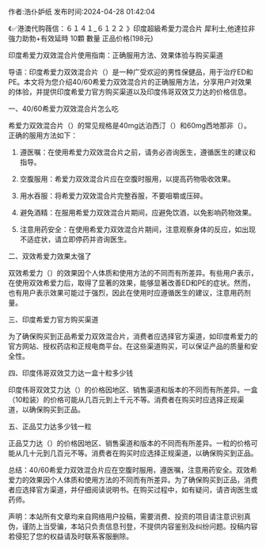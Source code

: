 <p>作者:浩仆妒纸 发布时间:2024-04-28 01:42:04</p>
<p>《✅港澳代购薇信：６１４１_６１２２ 》印度超級希愛力混合片 犀利士,他達拉非 強力助勃+有效延時 10顆 數量 正品价格(198元) </p>
									<p></p><p>印度希爱力双效混合片使用指南：正确服用方法、效果体验与购买渠道</p><p>导语：印度希爱力双效混合片（）是一种广受欢迎的男性保健品，用于治疗ED和PE。本文将为您介绍40/60希爱力双效混合片的正确服用方法，分享用户对效果的体验，并提供印度希爱力官方购买渠道以及印度伟哥双效艾力达的价格信息。</p><p></p><p>一、40/60希爱力双效混合片怎么吃</p><p>希爱力双效混合片（）的常见规格是40mg达泊西汀（）和60mg西地那非（）。正确的服用方法如下：</p><ol style class><li><p>遵医嘱：在使用希爱力双效混合片之前，请务必咨询医生，遵循医生的建议和指导。</p></li><li><p>空腹服用：希爱力双效混合片应在空腹时服用，以提高药物吸收效果。</p></li><li><p>用水吞服：将希爱力双效混合片完整吞服，不要咀嚼或压碎。</p></li><li><p>避免酒精：在服用希爱力双效混合片期间，应避免饮酒，以免影响药物效果。</p></li><li><p>注意用药安全：在使用希爱力双效混合片期间，注意观察身体的反应，如出现不适症状，请立即停药并咨询医生。</p></li></ol><p>二、双效希爱力效果太强了</p><p>双效希爱力（）的效果因个人体质和使用方法的不同而有所差异。有些用户表示，在使用双效希爱力后，取得了显著的效果，能够显著改善ED和PE的症状。然而，也有用户表示效果可能过于强烈，因此在使用时应遵循医生的建议，注意用药剂量。</p><p></p><p>三、印度希爱力官方购买渠道</p><p>为了确保购买到正品希爱力双效混合片，消费者应选择官方渠道，如印度希爱力的官方网站、授权药店和正规电商平台。在这些渠道购买，可以保证产品的质量和安全性。</p><p>四、印度伟哥双效艾力达一盒十粒多少钱</p><p>印度伟哥双效艾力达（）的价格因地区、销售渠道和版本的不同而有所差异。一盒（10粒装）的价格可能从几百元到上千元不等。消费者在购买时应选择正规渠道，以确保购买到正品。</p><p></p><p>五、正品艾力达多少钱一粒</p><p>正品艾力达（）的价格因地区、销售渠道和版本的不同而有所差异。一粒的价格可能从几十元到几百元不等。消费者在购买时应选择正规渠道，以确保购买到正品。</p><p>总结：40/60希爱力双效混合片应在空腹时服用，遵医嘱，注意用药安全。双效希爱力的效果因个人体质和使用方法的不同而有所差异。为了确保购买到正品，消费者应选择官方渠道，并仔细阅读说明书。在购买过程中，如有疑问，请咨询医生或药师。</p><p></p><p></p>				声明：本站所有文章均来自网络用户投稿，需要消费、投资的项目请注意识别真伪，谨防上当受骗，本站只负责信息刊登，不提供内容鉴别及纠纷问题。投稿内容若侵犯了您的权益请及时联系客服删除。				
